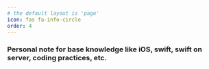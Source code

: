 ```yaml
---
# the default layout is 'page'
icon: fas fa-info-circle
order: 4
---
```


### Personal note for base knowledge like iOS, swift, swift on server, coding practices,  etc.
